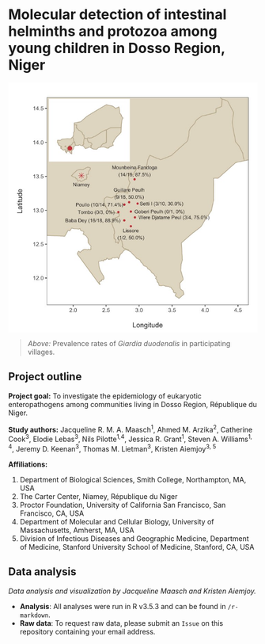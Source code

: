 # Molecular detection of intestinal helminths and protozoa among young children in Dosso Region, Niger

<p align="center">   
<img src="https://github.com/jmaasch/parasite-epidemiology-dosso-region/blob/master/figures/maps/Figure1.ParasiteEpiManuscript_small.jpg" width="600" align="middle"/>
</p>

> *Above:* Prevalence rates of *Giardia duodenalis* in participating villages.

## Project outline

**Project goal:** To investigate the epidemiology of eukaryotic enteropathogens among communities living in
Dosso Region, République du Niger.

**Study authors:** Jacqueline R. M. A. Maasch<sup>1</sup>, Ahmed M. Arzika<sup>2</sup>, Catherine Cook<sup>3</sup>, Elodie Lebas<sup>3</sup>, Nils Pilotte<sup>1,4</sup>, Jessica R. Grant<sup>1</sup>, Steven A. Williams<sup>1, 4</sup>, Jeremy D. Keenan<sup>3</sup>, Thomas M. Lietman<sup>3</sup>, Kristen Aiemjoy<sup>3, 5</sup>

**Affiliations:**
1. Department of Biological Sciences, Smith College, Northampton, MA, USA
2. The Carter Center, Niamey, République du Niger
3. Proctor Foundation, University of California San Francisco, San Francisco, CA, USA
4. Department of Molecular and Cellular Biology, University of Massachusetts, Amherst, MA, USA
5. Division of Infectious Diseases and Geographic Medicine, Department of Medicine, Stanford University School of Medicine, Stanford, CA, USA

## Data analysis

*Data analysis and visualization by Jacqueline Maasch and Kristen Aiemjoy.*

* **Analysis**: All analyses were run in R v3.5.3 and can be found in ```/r-markdown```.
* **Raw data**: To request raw data, please submit an ```Issue``` on this repository containing your email address.
